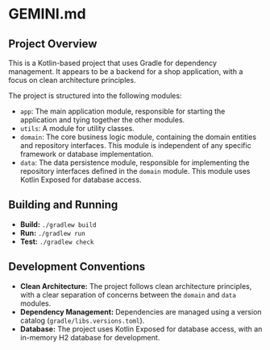 
# GEMINI.md

## Project Overview

This is a Kotlin-based project that uses Gradle for dependency management. It appears to be a backend for a shop application, with a focus on clean architecture principles.

The project is structured into the following modules:

*   `app`: The main application module, responsible for starting the application and tying together the other modules.
*   `utils`: A module for utility classes.
*   `domain`: The core business logic module, containing the domain entities and repository interfaces. This module is independent of any specific framework or database implementation.
*   `data`: The data persistence module, responsible for implementing the repository interfaces defined in the `domain` module. This module uses Kotlin Exposed for database access.

## Building and Running

*   **Build:** `./gradlew build`
*   **Run:** `./gradlew run`
*   **Test:** `./gradlew check`

## Development Conventions

*   **Clean Architecture:** The project follows clean architecture principles, with a clear separation of concerns between the `domain` and `data` modules.
*   **Dependency Management:** Dependencies are managed using a version catalog (`gradle/libs.versions.toml`).
*   **Database:** The project uses Kotlin Exposed for database access, with an in-memory H2 database for development.
